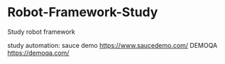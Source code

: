 # Robot-Framework-Study
 Study robot framework

study automation:
sauce demo https://www.saucedemo.com/
DEMOQA https://demoqa.com/
